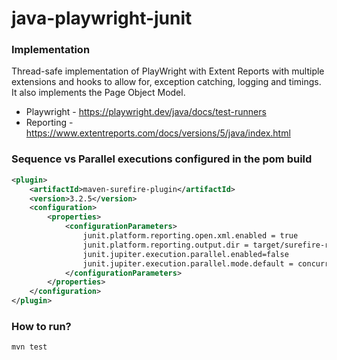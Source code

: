# java-playwright-junit

### Implementation
Thread-safe implementation of PlayWright with Extent Reports with multiple extensions and hooks to allow for, exception catching, logging and timings. It also implements the Page Object Model.

* Playwright - https://playwright.dev/java/docs/test-runners
* Reporting - https://www.extentreports.com/docs/versions/5/java/index.html

### Sequence vs Parallel executions configured in the pom build
```xml
<plugin>
    <artifactId>maven-surefire-plugin</artifactId>
    <version>3.2.5</version>
    <configuration>
        <properties>
            <configurationParameters>
                junit.platform.reporting.open.xml.enabled = true
                junit.platform.reporting.output.dir = target/surefire-reports
                junit.jupiter.execution.parallel.enabled=false
                junit.jupiter.execution.parallel.mode.default = concurrent
            </configurationParameters>
        </properties>
    </configuration>
</plugin>
```
### How to run?
```mvn test```